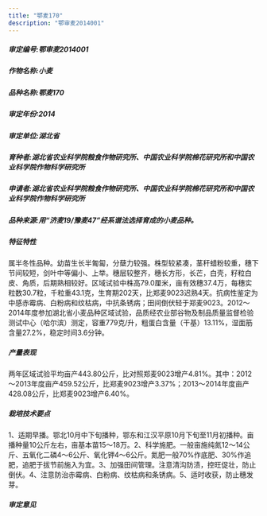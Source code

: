 ```yaml
---
title: "鄂麦170"
description: "鄂审麦2014001"
---
```

##### 审定编号:鄂审麦2014001

##### 作物名称:小麦

##### 品种名称:鄂麦170

##### 审定年份:2014

##### 审定单位:湖北省

##### 育种者:湖北省农业科学院粮食作物研究所、中国农业科学院棉花研究所和中国农业科学院作物科学研究所

##### 申请者:湖北省农业科学院粮食作物研究所、中国农业科学院棉花研究所和中国农业科学院作物科学研究所

##### 品种来源:用“济麦19/豫麦47”经系谱法选择育成的小麦品种。

##### 特征特性
属半冬性品种。幼苗生长半匍匐，分蘖力较强。株型较紧凑，茎秆蜡粉较重，穗下节间较短，剑叶中等偏小、上举。穗层较整齐，穗长方形，长芒，白壳，籽粒白皮、角质，后期熟相较好。区域试验中株高79.0厘米，亩有效穗37.4万，每穗实粒数30.7粒，千粒重43.1克，生育期202天，比郑麦9023迟熟4天。抗病性鉴定为中感赤霉病、白粉病和纹枯病，中抗条锈病；田间倒伏轻于郑麦9023。2012～2014年度参加湖北省小麦品种区域试验，品质经农业部谷物及制品质量监督检验测试中心（哈尔滨）测定，容重779克/升，粗蛋白含量（干基）13.11%，湿面筋含量27.2%，稳定时间3.6分钟。

##### 产量表现
两年区域试验平均亩产443.80公斤，比对照郑麦9023增产4.81%。其中：2012～2013年度亩产459.52公斤，比郑麦9023增产3.37%；2013～2014年度亩产428.08公斤，比郑麦9023增产6.40%。

##### 栽培技术要点
1、适期早播。鄂北10月中下旬播种，鄂东和江汉平原10月下旬至11月初播种。亩播种量10公斤左右，亩基本苗15～18万。2、科学施肥。一般亩施纯氮12～14公斤、五氧化二磷4～6公斤、氧化钾4～6公斤。氮肥一般70%作底肥、30%作追肥，追肥于拔节前施入为宜。3、加强田间管理。注意清沟防渍，控旺促壮，防止倒伏。4、注意防治赤霉病、白粉病、纹枯病和条锈病。5、适时收获，防止穗发芽。

##### 审定意见

